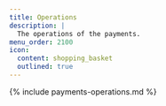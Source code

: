 ```yaml
---
title: Operations
description: |
  The operations of the payments.
menu_order: 2100
icon:
  content: shopping_basket
  outlined: true
---
```


{% include payments-operations.md %}
